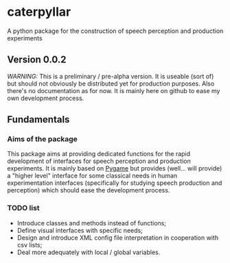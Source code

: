 # caterpyllar
A python package for the construction of speech perception and production
experiments

## Version 0.0.2

_WARNING:_ This is a preliminary / pre-alpha version. It is useable (sort of)
but should not obviously be distributed yet for production purposes. Also
there's no documentation as for now. It is mainly here on github to ease my own
development process.

## Fundamentals

### Aims of the package

This package aims at providing dedicated functions for the rapid development of
interfaces for speech perception and production experiments. It is mainly based
on [Pygame](http://www.pygame.org) but provides (well... will provide) a
"higher level" interface for some classical needs in human experimentation
interfaces (specifically for studying speech production and perception) which
should ease the development process.


### TODO list

* Introduce classes and methods instead of functions;
* Define visual interfaces with specific needs;
* Design and introduce XML config file interpretation in cooperation with csv
  lists;
* Deal more adequately with local / global variables.

